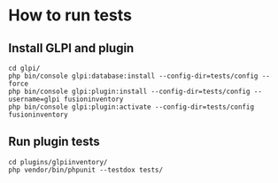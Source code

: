# How to run tests

## Install GLPI and plugin

```
cd glpi/
php bin/console glpi:database:install --config-dir=tests/config --force
php bin/console glpi:plugin:install --config-dir=tests/config --username=glpi fusioninventory
php bin/console glpi:plugin:activate --config-dir=tests/config fusioninventory
```

## Run plugin tests

```
cd plugins/glpiinventory/
php vendor/bin/phpunit --testdox tests/
```
